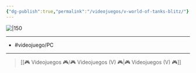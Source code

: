 ```yaml
---
{"dg-publish":true,"permalink":"/videojuegos/v-world-of-tanks-blitz/"}
---
```



![|150](https://images.igdb.com/igdb/image/upload/t_cover_big/co3wfl.jpg)

---

- #videojuego/PC 

---

> [[🎮 Videojuegos 🎮/🎮 Videojuegos (V) 🎮\|🎮 Videojuegos (V) 🎮]]